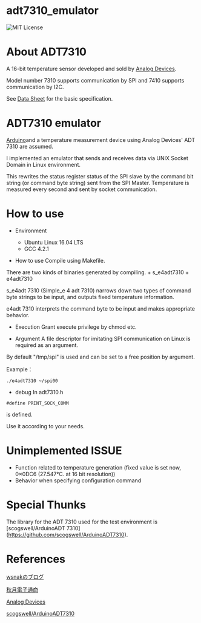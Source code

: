 # adt7310_emulator
![MIT License](https://img.shields.io/github/license/mashape/apistatus.svg)

# About ADT7310
A 16-bit temperature sensor developed and sold by [Analog Devices](https://www.analog.com/jp/index.html).

Model number 7310 supports communication by SPI and 7410 supports communication by I2C.

See [Data Sheet](https://www.analog.com/media/en/technical-documentation/data-sheets/ADT7310.pdf) for the basic specification.

# ADT7310 emulator
[Arduino](https://www.arduino.cc/)and a temperature measurement device using Analog Devices' ADT 7310 are assumed.

I implemented an emulator that sends and receives data via UNIX Socket Domain in Linux environment.

This rewrites the status register status of the SPI slave by the command bit string (or command byte string) sent from the SPI Master.
Temperature is measured every second and sent by socket communication.

# How to use
- Environment
    + Ubuntu Linux 16.04 LTS
    + GCC 4.2.1

- How to use
Compile using Makefile.

There are two kinds of binaries generated by compiling.
    + s_e4adt7310
    + e4adt7310

s_e4adt 7310 (Simple_e 4 adt 7310) narrows down two types of command byte strings to be input, and outputs fixed temperature information.

e4adt 7310 interprets the command byte to be input and makes appropriate behavior.

- Execution
Grant execute privilege by chmod etc.

+ Argument
A file descriptor for imitating SPI communication on Linux is required as an argument.

By default "/tmp/spi" is used and can be set to a free position by argument.

Example：
```
./e4adt7310 ~/spi00
```

- debug
In adt7310.h
```
#define PRINT_SOCK_COMM
```
is defined.

Use it according to your needs.

# Unimplemented ISSUE
- Function related to temperature generation (fixed value is set now, 0×0DC6 (27.547°C. at 16 bit resolution))
- Behavior when specifying configuration command

# Special Thunks
The library for the ADT 7310 used for the test environment is [scogswell/ArduinoADT 7310] (https://github.com/scogswell/ArduinoADT7310).


# References
[wsnakのブログ](http://www.wsnak.com/wsnakblog/?p=249)

[秋月電子通商](http://akizukidenshi.com/catalog/g/gM-06708/)

[Analog Devices](https://www.analog.com/jp/index.html)

[scogswell/ArduinoADT7310](https://github.com/scogswell/ArduinoADT7310)


